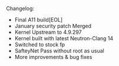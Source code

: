 Changelog:

* Final A11 build[EOL]
* January security patch Merged
* Kernel Upstream to 4.9.297
* Kernel built with latest Neutron-Clang 14
* Switched to stock fp
* SafteyNet Pass without root as usual
* More improvements & bug fixes
